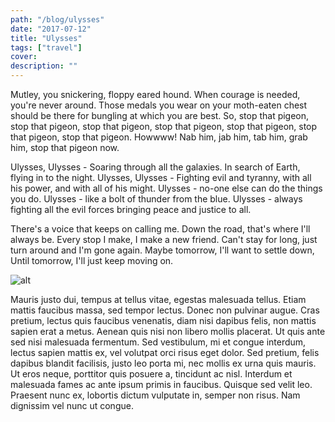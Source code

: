 ```yaml
---
path: "/blog/ulysses"
date: "2017-07-12"
title: "Ulysses"
tags: ["travel"]
cover:
description: ""
---
```


Mutley, you snickering, floppy eared hound. When courage is needed, you're never around. Those medals you wear on your moth-eaten chest should be there for bungling at which you are best. So, stop that pigeon, stop that pigeon, stop that pigeon, stop that pigeon, stop that pigeon, stop that pigeon, stop that pigeon. Howwww! Nab him, jab him, tab him, grab him, stop that pigeon now.

Ulysses, Ulysses - Soaring through all the galaxies. In search of Earth, flying in to the night. Ulysses, Ulysses - Fighting evil and tyranny, with all his power, and with all of his might. Ulysses - no-one else can do the things you do. Ulysses - like a bolt of thunder from the blue. Ulysses - always fighting all the evil forces bringing peace and justice to all.

There's a voice that keeps on calling me. Down the road, that's where I'll always be. Every stop I make, I make a new friend. Can't stay for long, just turn around and I'm gone again. Maybe tomorrow, I'll want to settle down, Until tomorrow, I'll just keep moving on.

![alt](https://static.independent.co.uk/s3fs-public/thumbnails/image/2018/05/04/16/glasgow-main.jpg?w968h681 "Title")

Mauris justo dui, tempus at tellus vitae, egestas malesuada tellus. Etiam mattis faucibus massa, sed tempor lectus. Donec non pulvinar augue. Cras pretium, lectus quis faucibus venenatis, diam nisi dapibus felis, non mattis sapien erat a metus. Aenean quis nisi non libero mollis placerat. Ut quis ante sed nisi malesuada fermentum. Sed vestibulum, mi et congue interdum, lectus sapien mattis ex, vel volutpat orci risus eget dolor. Sed pretium, felis dapibus blandit facilisis, justo leo porta mi, nec mollis ex urna quis mauris. Ut eros neque, porttitor quis posuere a, tincidunt ac nisl. Interdum et malesuada fames ac ante ipsum primis in faucibus. Quisque sed velit leo. Praesent nunc ex, lobortis dictum vulputate in, semper non risus. Nam dignissim vel nunc ut congue.
